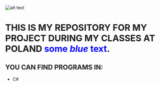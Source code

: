 ![alt text](https://www.pwste.edu.pl/wp-content/uploads/2016/12/PWSTE_DLA-MEDI%C3%93W_2.png)

# THIS IS MY REPOSITORY FOR MY PROJECT DURING MY CLASSES AT POLAND <span style="color:blue">some *blue* text</span>.
## YOU CAN FIND PROGRAMS IN:
* C#

